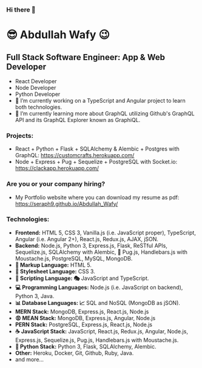 ### Hi there 👋

<!--
**Seraph9/Seraph9** is a ✨ _special_ ✨ repository because its `README.md` (this file) appears on your GitHub profile.

Here are some ideas to get you started:

- 🔭 I’m currently working on ...
- 🌱 I’m currently learning ...
- 👯 I’m looking to collaborate on ...
- 🤔 I’m looking for help with ...
- 💬 Ask me about ...
- 📫 How to reach me: ...
- 😄 Pronouns: ...
- ⚡ Fun fact: ...
-->
# :sunglasses: Abdullah Wafy :wink:
## Full Stack Software Engineer: App & Web Developer
- React Developer
- Node Developer
- Python Developer
- 🔭 I’m currently working on a TypeScript and Angular project to learn both technologies.
- 🌱 I’m currently learning more about GraphQL utilizing Github's GraphQL API and its GraphQL Explorer known as GraphiQL.
### Projects:
- React + Python + Flask + SQLAlchemy & Alembic + Postgres with GraphQL: https://customcrafts.herokuapp.com/
- Node + Express + Pug + Sequelize + PostgreSQL with Socket.io: https://clackapp.herokuapp.com/
### Are you or your company hiring?
- My Portfolio website where you can download my resume as pdf: https://seraph9.github.io/Abdullah_Wafy/
### Technologies:
- **Frontend:** HTML 5, CSS 3, Vanilla.js (i.e. JavaScript proper), TypeScript, Angular (i.e. Angular 2+), React.js, Redux.js, AJAX, jSON.
- **Backend:** Node.js, Python 3, Express.js, Flask, ReSTful APIs, Sequelize.js, SQLAlchemy with Alembic, :dog: Pug.js, Handlebars.js with Moustache.js, PostgreSQL, MySQL, MongoDB.
- **:pencil: Markup Language:** HTML 5.
- **:art: Stylesheet Language:** CSS 3.
- **:movie_camera: Scripting Language: :performing_arts:** JavaScript and TypeScript.
- **:computer: Programming Languages:** Node.js (i.e. JavaScript on backend), Python 3, Java.
- **:bar_chart: Database Languages: :chart_with_upwards_trend:** SQL and NoSQL (MongoDB as jSON).
- **MERN Stack:** MongoDB, Express.js, React.js, Node.js
- **:rage: MEAN Stack:** MongoDB, Express.js, Angular, Node.js
- **PERN Stack:** PostgreSQL, Express.js, React.js, Node.js
- **:coffee: JavaScript Stack:**  JavaScript, React.js, Redux.js, Angular, Node.js, Express.js, Sequelize.js, Pug.js, Handlebars.js with Moustache.js.
- **:snake: Python Stack:** Python 3, Flask, SQLAlchemy, Alembic.
- **Other:** Heroku, Docker, Git, Github, Ruby, Java.
- and more...
